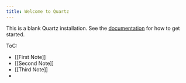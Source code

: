 ```yaml
---
title: Welcome to Quartz
---
```


This is a blank Quartz installation.
See the [documentation](https://quartz.jzhao.xyz) for how to get started.

ToC:
- [[First Note]]
- [[Second Note]]
- [[Third Note]]
- 